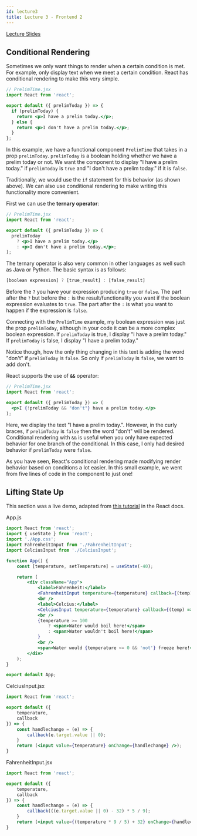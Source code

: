 ```yaml
---
id: lecture3
title: Lecture 3 - Frontend 2
---
```


[Lecture Slides](https://docs.google.com/presentation/d/1heis2PITlZCH75tmn3ht9DqmeXsLQi0a3bboTkNpM-g/edit?usp=sharing)

## Conditional Rendering

Sometimes we only want things to render when a certain condition is met. For
example, only display text when we meet a certain condition. React has
conditional rendering to make this very simple.

```jsx
// PrelimTime.jsx
import React from 'react';

export default ({ prelimToday }) => {
  if (prelimToday) {
    return <p>I have a prelim today.</p>;
  } else {
    return <p>I don't have a prelim today.</p>;
  }
};
```

In this example, we have a functional component `PrelimTime` that takes in a
prop `prelimToday`. `prelimToday` is a boolean holding whether we have a prelim
today or not. We want the component to display "I have a prelim today." if
`prelimToday` is `true` and "I don't have a prelim today." if it is `false`.

Traditionally, we would use the `if` statement for this behavior (as shown
above). We can also use conditional rendering to make writing this functionality
more convenient.

First we can use the **ternary operator**:

```jsx
// PrelimTime.jsx
import React from 'react';

export default ({ prelimToday }) => (
  prelimToday
    ? <p>I have a prelim today.</p>
    : <p>I don't have a prelim today.</p>;
);
```

The ternary operator is also very common in other languages as well such as
Java or Python. The basic syntax is as follows:

```javascript
[boolean expression] ? [true_result] : [false_result]
```

Before the `?` you have your expression producing `true` or `false`. The part
after the `?` but before the `:` is the result/functionality you want if the
boolean expression evaluates to `true`. The part after the `:` is what you want
to happen if the expression is `false`.

Connecting with the `PrelimTime` example, my boolean expression was just the
prop `prelimToday`, although in your code it can be a more complex boolean
expression. If `prelimToday` is true, I display "I have a prelim today." If
`prelimToday` is false, I display "I have a prelim today."

Notice though, how the only thing changing in this text is adding the word
"don't" if `prelimToday` is `false`. So only if `prelimToday` is `false`, we
want to add don't.

React supports the use of **`&&`** operator:

```jsx
// PrelimTime.jsx
import React from 'react';

export default ({ prelimToday }) => (
  <p>I {!prelimToday && "don't"} have a prelim today.</p>
);
```

Here, we display the text "I have a prelim today.". However, in the curly
braces, if `prelimToday` is `false` then the word "don't" will be rendered.
Conditional rendering with `&&` is useful when you only have expected behavior
for one branch of the conditional. In this case, I only had desired behavior if
`prelimToday` were `false`.

As you have seen, React's conditional rendering made modifying render behavior
based on conditions a lot easier. In this small example, we went from five lines
of code in the component to just one!

## Lifting State Up

This section was a live demo, adapted from [this tutorial]() in the React docs.

App.js
```jsx
import React from 'react';
import { useState } from 'react';
import './App.css';
import FahrenheitInput from './FahrenheitInput';
import CelciusInput from './CelciusInput';

function App() {
    const [temperature, setTemperature] = useState(-40);

    return (
        <div className="App">
            <label>Fahrenheit:</label>
            <FahrenheitInput temperature={temperature} callback={(temp) => setTemperature(temp)} />
            <br />
            <label>Celcius:</label>
            <CelciusInput temperature={temperature} callback={(temp) => setTemperature(temp)} />
            <br />
            {temperature >= 100
                ? <span>Water would boil here!</span>
                : <span>Water wouldn't boil here!</span>
            }
            <br />
            <span>Water would {temperature <= 0 && 'not'} freeze here!</span>
        </div>
    );
}

export default App;
```

CelciusInput.jsx
```jsx
import React from 'react';

export default ({
    temperature,
    callback
}) => {
    const handlechange = (e) => {
        callback(e.target.value || 0);
    }
    return (<input value={temperature} onChange={handlechange} />);
}
```

FahrenheitInput.jsx
```jsx
import React from 'react';

export default ({
    temperature,
    callback
}) => {
    const handlechange = (e) => {
        callback(((e.target.value || 0) - 32) * 5 / 9);
    }
    return (<input value={(temperature * 9 / 5) + 32} onChange={handlechange} />);
}
```
